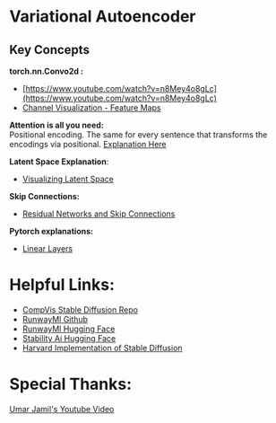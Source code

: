 # Variational Autoencoder 

## Key Concepts
**torch.nn.Convo2d :**  
- [https://www.youtube.com/watch?v=n8Mey4o8gLc](https://www.youtube.com/watch?v=n8Mey4o8gLc)
- [Channel Visualization - Feature Maps](https://www.youtube.com/watch?v=CXOGvCMLrkA)

**Attention is all you need:**  
Positional encoding. The same for every sentence that transforms the encodings via positional.  [Explanation Here](https://youtu.be/bCz4OMemCcA?si=-f5Qxs7dvw_LV2P5&t=912)

**Latent Space Explanation**: 
- [Visualizing Latent Space](https://www.youtube.com/watch?v=FslFZx08beM)

**Skip Connections:**
- [Residual Networks and Skip Connections](https://www.youtube.com/watch?v=Q1JCrG1bJ-A)

**Pytorch explanations:**
 - [Linear Layers](https://www.youtube.com/watch?v=QpyXyenmtTA)


# Helpful Links: 
 - [CompVis Stable Diffusion Repo](https://github.com/CompVis/stable-diffusion)
 - [RunwayMl Github](https://github.com/runwayml)
 - [RunwayMl Hugging Face](https://huggingface.co/runwayml)
 - [Stability Ai Hugging Face](https://huggingface.co/stabilityai)
 - [Harvard Implementation of Stable Diffusion](https://scholar.harvard.edu/binxuw/classes/machine-learning-scratch/materials/stable-diffusion-scratch)


# Special Thanks: 
[Umar Jamil's Youtube Video](https://www.youtube.com/watch?v=ZBKpAp_6TGI)
